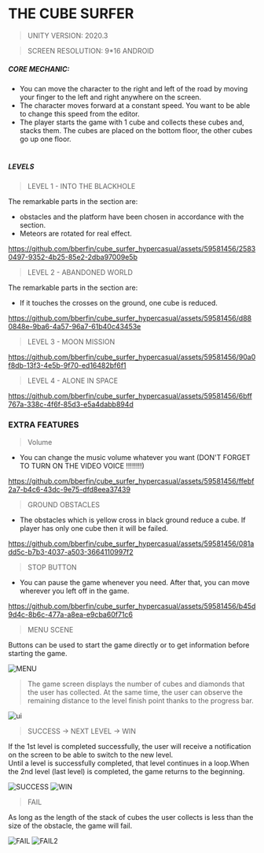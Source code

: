 # THE CUBE SURFER
>UNITY VERSION: 2020.3

>SCREEN RESOLUTION: 9*16 ANDROID
##### CORE MECHANIC: 

- You can move the character to the right and left of the road by moving your finger to the left and right anywhere on the screen.
- The character moves forward at a constant speed. You want to be able to change this speed from the editor.
- The player starts the game with 1 cube and collects these cubes and, stacks them. The cubes are placed on the bottom floor, the other cubes go up one floor.
# 
##### LEVELS 

>LEVEL 1 - INTO THE BLACKHOLE 

The remarkable parts in the section are: 
- obstacles and the platform have been chosen in accordance with the section. 
- Meteors are rotated for real effect.

https://github.com/bberfin/cube_surfer_hypercasual/assets/59581456/25830497-9352-4b25-85e2-2dba97009e5b

>LEVEL 2 - ABANDONED WORLD

The remarkable parts in the section are:
- If it touches the crosses on the ground, one cube is reduced.

https://github.com/bberfin/cube_surfer_hypercasual/assets/59581456/d880848e-9ba6-4a57-96a7-61b40c43453e

>LEVEL 3 - MOON MISSION

https://github.com/bberfin/cube_surfer_hypercasual/assets/59581456/90a0f8db-13f3-4e5b-9f70-ed16482bf6f1


>LEVEL 4 - ALONE IN SPACE

https://github.com/bberfin/cube_surfer_hypercasual/assets/59581456/6bff767a-338c-4f6f-85d3-e5a4dabb894d


### EXTRA FEATURES

>Volume

- You can change the music volume whatever you want (DON'T FORGET TO TURN ON THE VIDEO VOICE !!!!!!!!)

https://github.com/bberfin/cube_surfer_hypercasual/assets/59581456/ffebf2a7-b4c6-43dc-9e75-dfd8eea37439

>GROUND OBSTACLES

- The obstacles which is yellow cross in black ground reduce a cube. If player has only one cube then it will be failed.



https://github.com/bberfin/cube_surfer_hypercasual/assets/59581456/081add5c-b7b3-4037-a503-3664110997f2


>STOP BUTTON
- You can pause the game whenever you need. After that, you can move wherever you left off in the game.

https://github.com/bberfin/cube_surfer_hypercasual/assets/59581456/b45d9d4c-8b6c-477a-a8ea-e9cba60f71c6

>MENU SCENE

Buttons can be used to start the game directly or to get information before starting the game.

![MENU](https://user-images.githubusercontent.com/72701330/203378577-48802d9d-24bb-43fb-8c07-001a17f55ff5.gif)

>The game screen displays the number of cubes and diamonds that the user has collected.
At the same time, the user can observe the remaining distance to the level finish point thanks to the progress bar.

![ui](https://user-images.githubusercontent.com/72701330/203394616-68f7a8f6-b325-4373-864e-3fd937329f11.png)


>SUCCESS -> NEXT LEVEL -> WIN

If the 1st level is completed successfully, the user will receive a notification on the screen to be able to switch to the new level.                                   
Until a level is successfully completed, that level continues in a loop.When the 2nd level (last level) is completed, the game returns to the beginning.                                    

![SUCCESS](https://user-images.githubusercontent.com/72701330/203390091-0d2f7d50-abb2-4ce7-8777-424c0ba5f926.gif) 
![WIN](https://user-images.githubusercontent.com/72701330/203390172-1e3368dd-d2c9-439a-baa5-77893fdfb7d5.gif)


>FAIL

As long as the length of the stack of cubes the user collects is less than the size of the obstacle, the game will fail.

![FAIL](https://user-images.githubusercontent.com/72701330/203380935-aafea271-81ad-40e8-852d-0cfa5f452f77.gif) 
![FAIL2](https://user-images.githubusercontent.com/72701330/203387664-66a8cff5-2c48-4fec-89bf-92111d929c01.gif)

